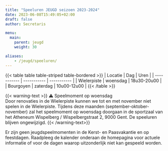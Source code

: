 ```yaml
---
title: "Speeluren JEUGD seizoen 2023-2024"
date: 2023-06-08T15:49:05+02:00
draft: false
author: Secretaris

menu:
  main:
    parent: jeugd
    weight: 30

aliases:
    - /jeugd/speeluren/   
---
```


{{< table table table-striped table-bordered >}}
| Locatie      | Dag | Uren | 
| ----------- | ----------- | ----------- |
| Wielerpiste | woensdag | 18u30-20u00 | 
| Bourgoyen    | zaterdag        | 10u00-12u00 | 
{{< /table >}}

{{< warning-text >}}
⚠️  Speelmoment op woensdag <br />
Door renovaties in de Wielerpiste kunnen we tot en met november niet spelen in de Wielerpiste. 
Tijdens deze maanden (september-oktober-november) zal het speelmoment op woensdag doorgaan in de sportzaal van het Atheneum Wispelberg / Wispelbergstraat 2, 9000 Gent. De speeluren blijven ongewijzigd. 
{{< /warning-text>}}


Er zijn geen jeugdspeelmomenten in de Kerst- en Paasvakantie en op feestdagen. Raadpleeg de kalender onderaan de homepagina voor actuele informatie of voor de dagen waarop uitzonderlijk niet kan gespeeld worden. 

